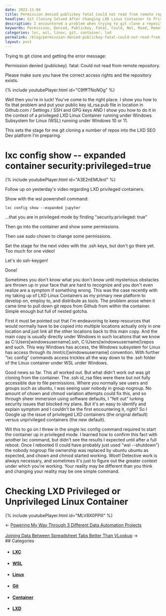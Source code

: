 ```yaml
---
date: 2022-11-04
title: Permission denied publickey fatal Could not read from remote repository
headline: Git Cloning Solved After Changing LXD Linux Container to Privileged Mode
description: I encountered a problem when trying to git clone a repository from an LXD Linux Container running on Windows Subsystem for Linux (WSL). After discovering the container was running in unprivileged mode, I changed it to privileged mode with the lxc config command and rebooted. This fixed the file permissions issue and allowed me to successfully git clone the repository. Read more about my experience and how I solved the problem.
keywords: Permission, Denied, Publickey, Fatal, Could, Not, Read, Remote, Repository, LXD, Linux, Container, Windows, Subsystem, WSL, Privileged, Mode, lxc, Config, Command, Reboot, File, Permissions, Ownership, Git, Clone, Research, Issue, Unprivileged
categories: lxc, wsl, linux, git, container, lxd
permalink: /blog/permission-denied-publickey-fatal-could-not-read-from-remote-repository/
layout: post
---
```



Trying to git clone and getting the error message:

Permission denied (publickey).
fatal: Could not read from remote repository.

Please make sure you have the correct access rights
and the repository exists.

{% include youtubePlayer.html id="C9fffTNoNOg" %}

Well then you're in luck! You've come to the right place. I show you how to fix
that problem and put your public key id_rsa.pub file in location in Github.com
/ Settings / SSH and GPG keys AND I show you how to do it in the context of a
privileged LXD Linux Container running under Windows Subsystem for Linux (WSL)
running under Windows 10 or 11.

This sets the stage for me git cloning a number of repos into the LXD SEO Dev
platform I'm preparing.

# lxc config show -- expanded container security:privileged=true

{% include youtubePlayer.html id="A3E2nEMUknI" %}

Follow up on yesterday's video regarding LXD privileged containers.

Show with the wsl powershell command:

    lxc config show --expanded jupyter

...that you are in privileged mode by finding "security.privileged: true"

Then go into the container and show some permissions.

Then use sudo chown to change some permissions.

Set the stage for the next video with the .ssh keys, but don't go there yet.
Too much for one video!

Let's do ssh-keygen!

Done!

Sometimes you don't know what you don't know until mysterious obstacles are
thrown up in your face that are hard to recognize and you don't even realize
are a symptom if something wrong. This was the case recently with my taking up
of LXD Linux Containers as my primary new platform to develop on, employ to,
and distribute as tools. The problem arose when it came time to pull down git
repos from Github from within the container. Simple enough but full of nested
gotcha.

First it must be pointed out that I'm endeavoring to keep resources that would
normally have to be copied into multiple locations actually only in one
location and just link all the other locations back to this main copy. And the
main copy is usually directly under Windows in such locations that we know as
C:\Users\[windowsusername]\.ssh, C:\Users\[windowsusername]\repos and such.
This way Windows has access, the Windows subsystem for Linux has access through
its /mnt/c/[windowsusername] convention. With further "lxc config" commands
access trickles all the way down to the .ssh folder of the Linux container
under WSL under Windows.

Good news so far. This all worked out. But what didn't work out was git cloning
from the container. The .ssh id_rsa files were there but not fully accessible
due to file permissions. Where you normally see users and groups such as
ubuntu, I was seeing user nobody in group nogroup. No amount of chown and chmod
variation attempts could fix this, and so through sheer immersion using
software defaults, I "felt out" lurking security issues that blocked my plans.
But it's an easy to identify and explain symptom and I couldn't be the first
encountering it, right? So I Google up the issue of privileged LXD containers
(the original default) versus unprivileged containers (the new default).

Wit this to go on I threw in the single lxc config command required to start
the container up in privileged mode. I learned how to confirm this fact with
another lxc command, but didn't see the results I expected until after a full
reboot. Once I rebooted (I could have probably just used "wsl --shutdown") the
nobody nogroup file ownership was replaced by ubuntu ubuntu as expected, and
chown and chmod started working. Woot! Detective work is always necessary, and
sometimes it's just to figure out the greater context under which you're
working. Your reality may be different than you think and changing your reality
may be one simple command.

# Checking LXD Privileged or Unprivileged Linux Container

{% include youtubePlayer.html id="MLV8X0PPllI" %}


<div class="arrow-links"><div class="post-nav-prev"><span class="arrow">&larr;&nbsp;</span><a href="/blog/powering-my-way-through-3-different-data-automation-projects/">Powering My Way Through 3 Different Data Automation Projects</a></div> &nbsp; <div class="post-nav-next"><a href="/blog/joining-data-between-spreadsheet-tabs-better-than-vlookup/">Joining Data Between Spreadsheet Tabs Better Than VLookup</a><span class="arrow">&nbsp;&rarr;</span></div></div>
## Categories

<ul>
<li><h4><a href='/lxc/'>LXC</a></h4></li>
<li><h4><a href='/wsl/'>WSL</a></h4></li>
<li><h4><a href='/linux/'>Linux</a></h4></li>
<li><h4><a href='/git/'>Git</a></h4></li>
<li><h4><a href='/container/'>Container</a></h4></li>
<li><h4><a href='/lxd/'>LXD</a></h4></li></ul>